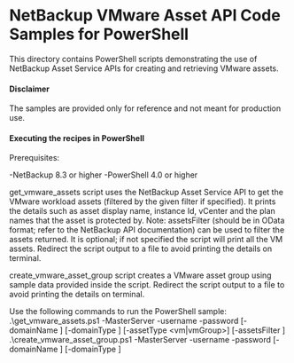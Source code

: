 # NetBackup VMware Asset API Code Samples for PowerShell

This directory contains PowerShell scripts demonstrating the use of NetBackup Asset Service APIs for 
creating and retrieving VMware assets.

#### Disclaimer

The samples are provided only for reference and not meant for production use.

#### Executing the recipes in PowerShell

Prerequisites:

-NetBackup 8.3 or higher
-PowerShell 4.0 or higher

get_vmware_assets script uses the NetBackup Asset Service API to get the VMware workload assets (filtered by the given filter if specified). 
It prints the details such as asset display name, instance Id, vCenter and the plan names that the asset is protected by. 
Note: assetsFilter (should be in OData format; refer to the NetBackup API documentation) can be used to filter the assets returned. 
It is optional; if not specified the script will print all the VM assets. Redirect the script output to a file to avoid printing the details on terminal.

create_vmware_asset_group script creates a VMware asset group using sample data provided inside the script.  Redirect the script output to a file to 
avoid printing the details on terminal.


Use the following commands to run the PowerShell sample:
.\get_vmware_assets.ps1 -MasterServer <masterServer> -username <username> -password <password> [-domainName <domainName>] [-domainType <domainType>] [-assetType <vm|vmGroup>] [-assetsFilter <filter>]
.\create_vmware_asset_group.ps1 -MasterServer <masterServer> -username <username> -password <password> [-domainName <domainName>] [-domainType <domainType>]

